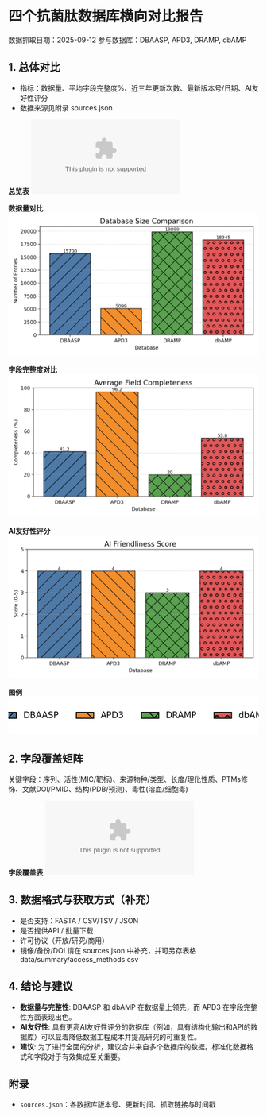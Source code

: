 # 四个抗菌肽数据库横向对比报告

数据抓取日期：2025-09-12
参与数据库：DBAASP, APD3, DRAMP, dbAMP

## 1. 总体对比
- 指标：数据量、平均字段完整度%、近三年更新次数、最新版本号/日期、AI友好性评分
- 数据来源见附录 sources.json

**总览表**
![table-overview](../viz/output/table-overview.csv)

**数据量对比**
![fig-data_size](../viz/output/fig-data_size.png)

**字段完整度对比**
![fig-completeness](../viz/output/fig-completeness.png)

**AI友好性评分**
![fig-ai_score](../viz/output/fig-ai_score.png)

**图例**
![legend](../viz/output/legend.png)

## 2. 字段覆盖矩阵
关键字段：序列、活性(MIC/靶标)、来源物种/类型、长度/理化性质、PTMs修饰、文献DOI/PMID、结构(PDB/预测)、毒性(溶血/细胞毒)

**字段覆盖表**
![table-fields_coverage](../viz/output/table-fields_coverage.csv)

## 3. 数据格式与获取方式（补充）
- 是否支持：FASTA / CSV/TSV / JSON
- 是否提供API / 批量下载
- 许可协议（开放/研究/商用）
- 镜像/备份/DOI
请在 sources.json 中补充，并可另存表格 data/summary/access_methods.csv

## 4. 结论与建议
- **数据量与完整性**: DBAASP 和 dbAMP 在数据量上领先，而 APD3 在字段完整性方面表现出色。
- **AI友好性**: 具有更高AI友好性评分的数据库（例如，具有结构化输出和API的数据库）可以显着降低数据工程成本并提高研究的可重复性。
- **建议**: 为了进行全面的分析，建议合并来自多个数据库的数据。标准化数据格式和字段对于有效集成至关重要。

## 附录
- `sources.json`：各数据库版本号、更新时间、抓取链接与时间戳